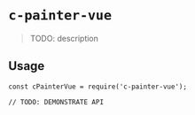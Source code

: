 # `c-painter-vue`

> TODO: description

## Usage

```
const cPainterVue = require('c-painter-vue');

// TODO: DEMONSTRATE API
```
